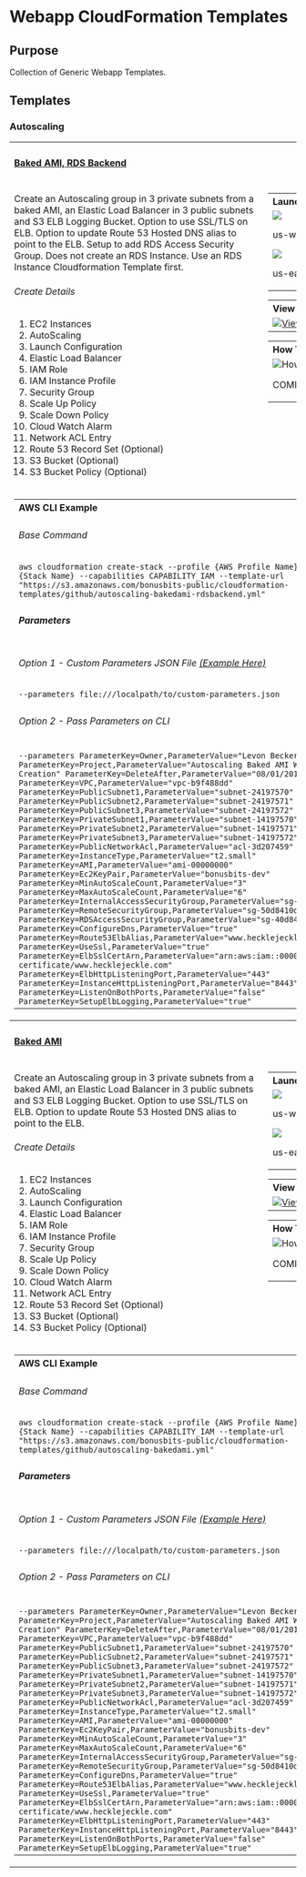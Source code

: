 # Webapp CloudFormation Templates

## Purpose

Collection of Generic Webapp Templates.

## Templates

### Autoscaling

<table>
    <tr>
        <th align="left" colspan="2"><h4><a href="https://github.com/bonusbits/cloudformation_templates/blob/master/webapp/autoscaling-bakedami-rdsbackend.yml">Baked AMI, RDS Backend</a></h4></th>
    </tr>
    <tr>
        <td valign="top">
            <p>Create an Autoscaling group in 3 private subnets from a baked AMI, an Elastic Load Balancer in 3 public subnets and S3 ELB Logging Bucket.
            Option to use SSL/TLS on ELB. Option to update Route 53 Hosted DNS alias to point to the ELB.
            Setup to add RDS Access Security Group. Does not create an RDS Instance. Use an RDS Instance Cloudformation Template first.</p>
            <h6>Create Details</h6>
            <ol>
             <li>EC2 Instances</li>
             <li>AutoScaling</li>
             <li>Launch Configuration</li>
             <li>Elastic Load Balancer</li>
             <li>IAM Role</li>
             <li>IAM Instance Profile</li>
             <li>Security Group</li>
             <li>Scale Up Policy</li>
             <li>Scale Down Policy</li>
             <li>Cloud Watch Alarm</li>
             <li>Network ACL Entry</li>
             <li>Route 53 Record Set (Optional)</li>
             <li>S3 Bucket (Optional)</li>
             <li>S3 Bucket Policy (Optional)</li>
            </ol>
        </td>
        <td  nowrap width="200" valign="top">
            <table>
                <tr>
                    <th align="left">Launch</th>
                </tr>
                <tr>
                    <td>
                        <a href="https://console.aws.amazon.com/cloudformation/home?region=us-west-2#/stacks/new?&templateURL=https://s3.amazonaws.com/bonusbits-public/cloudformation-templates/github/autoscaling-bakedami-rdsbackend.yml" target="_blank"><img src="https://s3.amazonaws.com/bonusbits-public/media/images/buttons/cloudformation-launch-stack-button.png"></a>
                        <p>us-west-2</p>
                        <a href="https://console.aws.amazon.com/cloudformation/home?region=us-east-1#/stacks/new?&templateURL=https://s3.amazonaws.com/bonusbits-public/cloudformation-templates/github/autoscaling-bakedami-rdsbackend.yml" target="_blank"><img src="https://s3.amazonaws.com/bonusbits-public/media/images/buttons/cloudformation-launch-stack-button.png"></a>
                        <p>us-east-1</p>
                    </td>
                </tr>
            </table>
            <table>
                <tr>
                    <th align="left">View in Designer</th>
                </tr>
                <tr>
                    <td>
                        <a href="https://console.aws.amazon.com/cloudformation/designer/home?region=us-west-2&templateURL=https://s3.amazonaws.com/bonusbits-public/cloudformation-templates/github/autoscaling-bakedami-rdsbackend.json" target="_blank"><img src="https://s3.amazonaws.com/bonusbits-public/media/cloudformation-diagrams/autoscaling-bakedami-rdsbackend-200x181.jpg" width:100% alt="View in Designer"></a>
                    </td>
                </tr>
            </table>
            <table>
                <tr>
                    <th align="left">How To Video</th>
                </tr>
                <tr>
                    <td>
                        <img src="https://s3.amazonaws.com/bonusbits-public/media/images/screenshots/howto_bonusbits_youtube_144x81.jpg" width:100% alt="HowTo Video"></a>
                        <p>COMING SOON</p>
                    </td>
                </tr>
            </table>
        </td>
    </tr>
    <tr>
        <td colspan="2">
            <table>
                <tr>
                    <th align="left">AWS CLI Example</th>
                </tr>
                <tr>
                    <td>
                        <h6>Base Command</h6>
                        <code>aws cloudformation create-stack --profile {AWS Profile Name} --stack-name {Stack Name} --capabilities CAPABILITY_IAM --template-url "https://s3.amazonaws.com/bonusbits-public/cloudformation-templates/github/autoscaling-bakedami-rdsbackend.yml"</code>
                    </td>
                </tr>
                <tr>
                    <td>
                        <h5>Parameters</h5>
                    </td>
                </tr>
                <tr>
                    <td>
                        <h6>Option 1 - Custom Parameters JSON File <a href="https://github.com/bonusbits/cloudformation_templates/blob/master/webapp/parameters_examples/autoscaling-bakedami-rdsbackend-parameters.json">(Example Here)</a></h6>
                        <code>--parameters file:///localpath/to/custom-parameters.json</code>
                    </td>
                </tr>
                <tr>
                    <td>
                        <h6>Option 2 - Pass Parameters on CLI</h6>
                    </td>
                </tr>
                <tr>
                    <td>
                        <code>--parameters ParameterKey=Owner,ParameterValue="Levon Becker" ParameterKey=Project,ParameterValue="Autoscaling Baked AMI Webapp Stack Creation" ParameterKey=DeleteAfter,ParameterValue="08/01/2016" ParameterKey=VPC,ParameterValue="vpc-b9f488dd" ParameterKey=PublicSubnet1,ParameterValue="subnet-24197570" ParameterKey=PublicSubnet2,ParameterValue="subnet-24197571" ParameterKey=PublicSubnet3,ParameterValue="subnet-24197572" ParameterKey=PrivateSubnet1,ParameterValue="subnet-14197570" ParameterKey=PrivateSubnet2,ParameterValue="subnet-14197571" ParameterKey=PrivateSubnet3,ParameterValue="subnet-14197572" ParameterKey=PublicNetworkAcl,ParameterValue="acl-3d207459" ParameterKey=InstanceType,ParameterValue="t2.small" ParameterKey=AMI,ParameterValue="ami-00000000" ParameterKey=Ec2KeyPair,ParameterValue="bonusbits-dev" ParameterKey=MinAutoScaleCount,ParameterValue="3" ParameterKey=MaxAutoScaleCount,ParameterValue="6" ParameterKey=InternalAccessSecurityGroup,ParameterValue="sg-69d8410f" ParameterKey=RemoteSecurityGroup,ParameterValue="sg-50d8410d" ParameterKey=RDSAccessSecurityGroup,ParameterValue="sg-40d8410e" ParameterKey=ConfigureDns,ParameterValue="true" ParameterKey=Route53ElbAlias,ParameterValue="www.hecklejeckle.com" ParameterKey=UseSsl,ParameterValue="true" ParameterKey=ElbSslCertArn,ParameterValue="arn:aws:iam::0000000000000:server-certificate/www.hecklejeckle.com" ParameterKey=ElbHttpListeningPort,ParameterValue="443" ParameterKey=InstanceHttpListeningPort,ParameterValue="8443" ParameterKey=ListenOnBothPorts,ParameterValue="false" ParameterKey=SetupElbLogging,ParameterValue="true"</code>
                    </td>
                </tr>
            </table>
        </td>
    </tr>
    <tr>
        <th align="left" colspan="2"><h4><a href="https://github.com/bonusbits/cloudformation_templates/blob/master/webapp/autoscaling-bakedami.yml">Baked AMI</a></h4></th>
    </tr>
    <tr>
        <td valign="top">
            <p>Create an Autoscaling group in 3 private subnets from a baked AMI, an Elastic Load Balancer in 3 public subnets and S3 ELB Logging Bucket.
            Option to use SSL/TLS on ELB. Option to update Route 53 Hosted DNS alias to point to the ELB.</p>
            <h6>Create Details</h6>
            <ol>
             <li>EC2 Instances</li>
             <li>AutoScaling</li>
             <li>Launch Configuration</li>
             <li>Elastic Load Balancer</li>
             <li>IAM Role</li>
             <li>IAM Instance Profile</li>
             <li>Security Group</li>
             <li>Scale Up Policy</li>
             <li>Scale Down Policy</li>
             <li>Cloud Watch Alarm</li>
             <li>Network ACL Entry</li>
             <li>Route 53 Record Set (Optional)</li>
             <li>S3 Bucket (Optional)</li>
             <li>S3 Bucket Policy (Optional)</li>
            </ol>
        </td>
        <td  nowrap width="200" valign="top">
            <table>
                <tr>
                    <th align="left">Launch</th>
                </tr>
                <tr>
                    <td>
                        <a href="https://console.aws.amazon.com/cloudformation/home?region=us-west-2#/stacks/new?&templateURL=https://s3.amazonaws.com/bonusbits-public/cloudformation-templates/github/autoscaling-bakedami.yml" target="_blank"><img src="https://s3.amazonaws.com/bonusbits-public/media/images/buttons/cloudformation-launch-stack-button.png"></a>
                        <p>us-west-2</p>
                        <a href="https://console.aws.amazon.com/cloudformation/home?region=us-east-1#/stacks/new?&templateURL=https://s3.amazonaws.com/bonusbits-public/cloudformation-templates/github/autoscaling-bakedami.yml" target="_blank"><img src="https://s3.amazonaws.com/bonusbits-public/media/images/buttons/cloudformation-launch-stack-button.png"></a>
                        <p>us-east-1</p>
                    </td>
                </tr>
            </table>
            <table>
                <tr>
                    <th align="left">View in Designer</th>
                </tr>
                <tr>
                    <td>
                        <a href="https://console.aws.amazon.com/cloudformation/designer/home?region=us-west-2&templateURL=https://s3.amazonaws.com/bonusbits-public/cloudformation-templates/github/autoscaling-bakedami.json" target="_blank"><img src="https://s3.amazonaws.com/bonusbits-public/media/cloudformation-diagrams/autoscaling-bakedami-200x181.jpg" width:100% alt="View in Designer"></a>
                    </td>
                </tr>
            </table>
            <table>
                <tr>
                    <th align="left">How To Video</th>
                </tr>
                <tr>
                    <td>
                        <img src="https://s3.amazonaws.com/bonusbits-public/media/images/screenshots/howto_bonusbits_youtube_144x81.jpg" width:100% alt="HowTo Video"></a>
                        <p>COMING SOON</p>
                    </td>
                </tr>
            </table>
        </td>
    </tr>
    <tr>
        <td colspan="2">
            <table>
                <tr>
                    <th align="left">AWS CLI Example</th>
                </tr>
                <tr>
                    <td>
                        <h6>Base Command</h6>
                        <code>aws cloudformation create-stack --profile {AWS Profile Name} --stack-name {Stack Name} --capabilities CAPABILITY_IAM --template-url "https://s3.amazonaws.com/bonusbits-public/cloudformation-templates/github/autoscaling-bakedami.yml"</code>
                    </td>
                </tr>
                <tr>
                    <td>
                        <h5>Parameters</h5>
                    </td>
                </tr>
                <tr>
                    <td>
                        <h6>Option 1 - Custom Parameters JSON File <a href="https://github.com/bonusbits/cloudformation_templates/blob/master/webapp/parameters_examples/autoscaling-bakedami-parameters.json">(Example Here)</a></h6>
                        <code>--parameters file:///localpath/to/custom-parameters.json</code>
                    </td>
                </tr>
                <tr>
                    <td>
                        <h6>Option 2 - Pass Parameters on CLI</h6>
                    </td>
                </tr>
                <tr>
                    <td>
                        <code>--parameters ParameterKey=Owner,ParameterValue="Levon Becker" ParameterKey=Project,ParameterValue="Autoscaling Baked AMI Webapp Stack Creation" ParameterKey=DeleteAfter,ParameterValue="08/01/2016" ParameterKey=VPC,ParameterValue="vpc-b9f488dd" ParameterKey=PublicSubnet1,ParameterValue="subnet-24197570" ParameterKey=PublicSubnet2,ParameterValue="subnet-24197571" ParameterKey=PublicSubnet3,ParameterValue="subnet-24197572" ParameterKey=PrivateSubnet1,ParameterValue="subnet-14197570" ParameterKey=PrivateSubnet2,ParameterValue="subnet-14197571" ParameterKey=PrivateSubnet3,ParameterValue="subnet-14197572" ParameterKey=PublicNetworkAcl,ParameterValue="acl-3d207459" ParameterKey=InstanceType,ParameterValue="t2.small" ParameterKey=AMI,ParameterValue="ami-00000000" ParameterKey=Ec2KeyPair,ParameterValue="bonusbits-dev" ParameterKey=MinAutoScaleCount,ParameterValue="3" ParameterKey=MaxAutoScaleCount,ParameterValue="6" ParameterKey=InternalAccessSecurityGroup,ParameterValue="sg-69d8410f" ParameterKey=RemoteSecurityGroup,ParameterValue="sg-50d8410d" ParameterKey=ConfigureDns,ParameterValue="true" ParameterKey=Route53ElbAlias,ParameterValue="www.hecklejeckle.com" ParameterKey=UseSsl,ParameterValue="true" ParameterKey=ElbSslCertArn,ParameterValue="arn:aws:iam::0000000000000:server-certificate/www.hecklejeckle.com" ParameterKey=ElbHttpListeningPort,ParameterValue="443" ParameterKey=InstanceHttpListeningPort,ParameterValue="8443" ParameterKey=ListenOnBothPorts,ParameterValue="false" ParameterKey=SetupElbLogging,ParameterValue="true"</code>
                    </td>
                </tr>
            </table>
        </td>
    </tr>
</table>